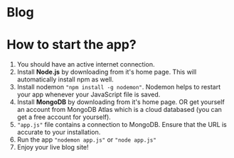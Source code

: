 # Blog

# How to start the app?

1. You should have an active internet connection.
2. Install **Node.js** by downloading from it's home page. This will automatically install npm as well.
3. Install nodemon `"npm install -g nodemon"`. Nodemon helps to restart your app whenever your JavaScript file is saved.
4. Install **MongoDB** by downloading from it's home page. OR get yourself an account from MongoDB Atlas which is a cloud databased (you can get a free account for yourself).
5.  `"app.js"` file contains a connection to MongoDB. Ensure that the URL is accurate to your installation.
6. Run the app `"nodemon app.js"` or `"node app.js"`
7. Enjoy your live blog site!
